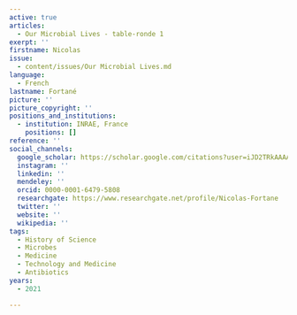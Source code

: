 ```yaml
---
active: true
articles:
  - Our Microbial Lives - table-ronde 1
exerpt: ''
firstname: Nicolas
issue:
  - content/issues/Our Microbial Lives.md
language:
  - French
lastname: Fortané
picture: ''
picture_copyright: ''
positions_and_institutions:
  - institution: INRAE, France
    positions: []
reference: ''
social_channels:
  google_scholar: https://scholar.google.com/citations?user=iJD2TRkAAAAJ&hl=fr
  instagram: ''
  linkedin: ''
  mendeley: ''
  orcid: 0000-0001-6479-5808
  researchgate: https://www.researchgate.net/profile/Nicolas-Fortane
  twitter: ''
  website: ''
  wikipedia: ''
tags:
  - History of Science
  - Microbes
  - Medicine
  - Technology and Medicine
  - Antibiotics
years:
  - 2021

---
```

